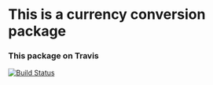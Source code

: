 # This is a currency conversion package

### This package on Travis
[![Build Status](https://travis-ci.com/ssppkenny/fxtopcur.svg?branch=master)](https://travis-ci.com/github/ssppkenny/fxtopcur)
